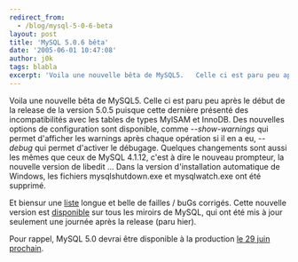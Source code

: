 ```yaml
---
redirect_from:
  - /blog/mysql-5-0-6-beta
layout: post
title: 'MySQL 5.0.6 bêta'
date: '2005-06-01 10:47:08'
author: j0k
tags: blabla
excerpt: 'Voila une nouvelle bêta de MySQL5.   Celle ci est paru peu après le début de la release de la version 5.0.5 puisque cette dernière présenté des incompatibilités avec les tables de types MyISAM et InnoDB.   )   Des nouvelles options de configuration sont disponible, comme *--show-warnings* qui permet d''afficher les warnings après chaque opération si il en a      ...'
---
```


Voila une nouvelle bêta de MySQL5.   Celle ci est paru peu après le début de la release de la version 5.0.5 puisque cette dernière présenté des incompatibilités avec les tables de types MyISAM et InnoDB.      Des nouvelles options de configuration sont disponible, comme *--show-warnings* qui permet d'afficher les warnings après chaque opération si il en a eu, *--debug* qui permet d'activer le débugage.   Quelques changements sont aussi les mêmes que ceux de MySQL 4.1.12, c'est à dire le nouveau prompteur, la nouvelle version de libedit ...   Dans la version d'installation automatique de Windows, les fichiers mysqlshutdown.exe et mysqlwatch.exe ont été supprimé.

Et biensur une [liste](http://dev.mysql.com/doc/mysql/en/news-5-0-6.html) longue et belle de failles / buGs corrigés.   Cette nouvelle version est [disponible](http://dev.mysql.com/downloads/mysql/5.0.html) sur tous les miroirs de MySQL, qui ont été mis à jour seulement une journée après la release (paru hier).

Pour rappel, MySQL 5.0 devrai être disponible à la production [le 29 juin prochain](http://www.j0k3r.net/forum/mysql-5-0-en-production-le-29-juin-470.htm).
